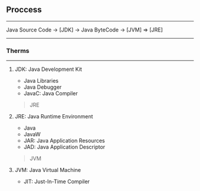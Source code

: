 
## Proccess
---

Java Source Code -> [JDK] -> Java ByteCode -> [JVM] => [JRE]  

___
### Therms
---

1. JDK: Java Development Kit  
	- Java Libraries  
	- Java Debugger  
	- JavaC: Java Compiler  
	> JRE  

2. JRE: Java Runtime Environment  
	- Java  
	- JavaW  
	- JAR: Java Application Resources  
	- JAD: Java Application Descriptor  
	> JVM  

3. JVM: Java Virtual Machine  
	- JIT: Just-In-Time Compiler  

